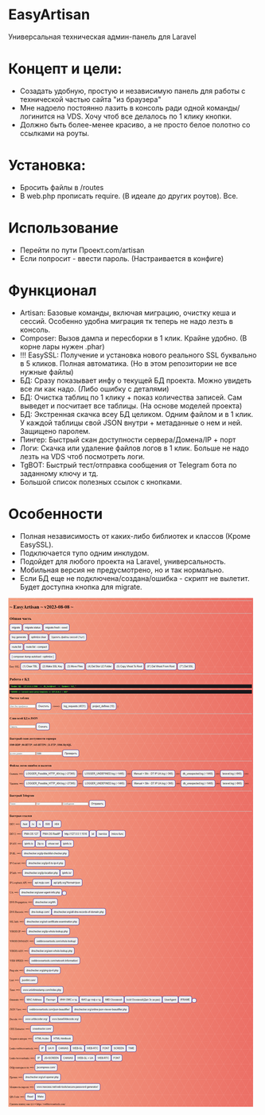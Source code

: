 # EasyArtisan
Универсальная техническая админ-панель для Laravel

# Концепт и цели:
- Созадать удобную, простую и независимую панель для работы с технической частью сайта "из браузера"
- Мне надоело постоянно лазить в консоль ради одной команды/логинится на VDS. Хочу чтоб все делалось по 1 клику кнопки.
- Должно быть более-менее красиво, а не просто белое полотно со ссылками на роуты.

# Установка:
- Бросить файлы в /routes
- В web.php прописать require. (В идеале до других роутов). Все.

# Использование
- Перейти по пути Проект.com/artisan
- Если попросит - ввести пароль. (Настраивается в конфиге)

# Функционал
- Artisan: Базовые команды, включая миграцию, очистку кеша и сессий.  Особенно удобна миграция тк теперь не надо лезть в консоль.
- Composer: Вызов дампа и пересборки в 1 клик. Крайне удобно. (В корне лары нужен .phar)
- !!! EasySSL: Получение и установка нового реального SSL буквально в 5 кликов. Полная автоматика. (Но в этом репозитории не все нужные файлы)
- БД: Сразу показывает инфу о текущей БД проекта. Можно увидеть все ли как надо. (Либо ошибку с деталями)
- БД: Очистка таблиц по 1 клику + показ количества записей. Сам выведет и посчитает все таблицы. (На основе моделей проекта)
- БД: Экстренная скачка всеу БД целиком. Одним файлом и в 1 клик. У каждой таблицы свой JSON внутри + метаданные о нем и ней. Защищено паролем.
- Пингер: Быстрый скан доступности сервера/Домена/IP + порт
- Логи: Скачка или удаление файлов логов в 1 клик.   Больше не надо лезть на VDS чтоб посмотреть логи.
- TgBOT: Быстрый тест/отправка сообщения от Telegram бота по заданному ключу и тд.
- Большой список полезных ссылок с кнопками.

# Особенности
- Полная независимость от каких-либо библиотек и классов (Кроме EasySSL).
- Подключается тупо одним инклудом.
- Подойдет для любого проекта на Laravel, универсальность.
- Мобильная версия не предусмотрено, но и так нормально.
- Если БД еще не подключена/создана/ошибка - скрипт не вылетит. Будет доступна кнопка для migrate.

<img src="/EasyArtisan 2023-08-08.png">
